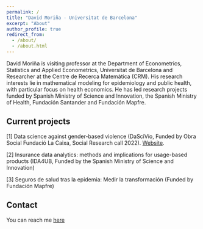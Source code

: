 ```yaml
---
permalink: /
title: "David Moriña - Universitat de Barcelona"
excerpt: "About"
author_profile: true
redirect_from: 
  - /about/
  - /about.html
---
```


David Moriña is visiting professor at the Department of Econometrics, Statistics and Applied Econometrics, Universitat de Barcelona and Researcher at the Centre de Recerca Matemàtica (CRM). His research interests lie in mathematical modeling for epidemiology and public health, with particular focus on health economics. He has led research projects funded by Spanish Ministry of Science and Innovation, the Spanish Ministry of Health, Fundación Santander and Fundación Mapfre.

Current projects
------
[1] Data science against gender-based violence (DaSciVio, Funded by Obra Social Fundació La Caixa, Social Research call 2022). [Website](dmorinya.github.io/_publications/dascivio.html).

[2] Insurance data analytics: methods and implications for usage-based products (IDA4UB, Funded by the Spanish Ministry of Science and Innovation)

[3] Seguros de salud tras la epidemia: Medir la transformación (Funded by Fundación Mapfre)

Contact
------
You can reach me [here](mailto:dmorina@ub.edu)
